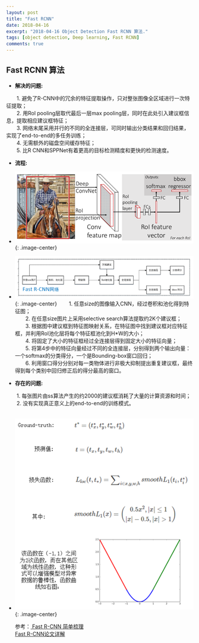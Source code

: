 ```yaml
---
layout: post
title: "Fast RCNN"
date: 2018-04-16
excerpt: "2018-04-16 Object Detection Fast RCNN 算法."
tags: [object detection, Deep learning, Fast RCNN]
comments: true
---
```

## **Fast RCNN 算法** 
* **解决的问题:**  

&ensp;&ensp;&ensp;&ensp;1. 避免了R-CNN中的冗余的特征提取操作，只对整张图像全区域进行一次特征提取；    
&ensp;&ensp;&ensp;&ensp;2. 用Rol pooling层取代最后一层max pooling层，同时在此处引入建议框信息，提取相应建议框特征；  
&ensp;&ensp;&ensp;&ensp;3. 网络末尾采用并行的不同的全连接层，可同时输出分类结果和回归结果，实现了end-to-end的多任务训练；  
&ensp;&ensp;&ensp;&ensp;4. 无需额外的磁盘空间缓存特征；  
&ensp;&ensp;&ensp;&ensp;5. 比R CNN和SPPNet有着更高的目标检测精度和更快的检测速度。

* **流程:**   
* ![](https://github.com/xmxxiong/xmxxiong.github.io/blob/master/assets/img/FastRCNN/FastRCNN1.png?raw=true){: .image-center}  
* ![](https://github.com/xmxxiong/xmxxiong.github.io/blob/master/assets/img/FastRCNN/FastRCNN2.png?raw=true){: .image-center} 
&ensp;&ensp;&ensp;&ensp;1. 任意size的图像输入CNN，经过卷积和池化得到特征图；  
&ensp;&ensp;&ensp;&ensp;2. 在任意size图片上采用selective search算法提取约2K个建议框；  
&ensp;&ensp;&ensp;&ensp;3. 根据图中建议框到特征图映射关系，在特征图中找到建议框对应特征框，并利用Rol池化层将每个特征框池化到H*W的大小；  
&ensp;&ensp;&ensp;&ensp;4. 将固定了大小的特征框经过全连接层得到固定大小的特征向量；  
&ensp;&ensp;&ensp;&ensp;5. 将第4步中的特征向量经过不同的全连接层，分别得到两个输出向量：一个softmax的分类得分，一个是Bounding-box窗口回归；  
&ensp;&ensp;&ensp;&ensp;6. 利用窗口得分分别对每一类物体进行非极大抑制提出重复建议框，最终得到每个类别中回归修正后的得分最高的窗口。  

* **存在的问题:**   

&ensp;&ensp;&ensp;&ensp;1. 每张图片由ss算法产生的约2000的建议框消耗了大量的计算资源和时间；  
&ensp;&ensp;&ensp;&ensp;2. 没有实现真正意义上的end-to-end的训练模式。  
   
* ![](https://github.com/xmxxiong/xmxxiong.github.io/blob/master/assets/img/FastRCNN/FastRCNN3.png?raw=true){: .image-center}   

  参考：[ Fast R-CNN 简单梳理](https://blog.csdn.net/xg123321123/article/details/53067518)  
  [ Fast R-CNN论文详解](https://blog.csdn.net/WoPawn/article/details/52463853)